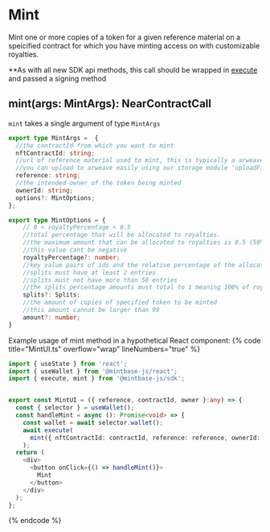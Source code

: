 
# Mint

Mint one or more copies of a token for a given reference material on a speicified contract for which you have minting access on with customizable royalties.

**As with all new SDK api methods, this call should be wrapped in [execute](../#execute) and passed a signing method

## mint(args: MintArgs): NearContractCall

`mint` takes a single argument of type `MintArgs`

```typescript
export type MintArgs =  {
  //the contractId from which you want to mint  
  nftContractId: string;
  //url of reference material used to mint, this is typically a arweave or ipfs link
  //you can upload to arweave easily using our storage module 'uploadFileToArweave' method
  reference: string;
  //the intended owner of the token being minted
  ownerId: string;
  options?: MintOptions;
};

export type MintOptions = {
    // 0 < royaltyPercentage < 0.5
    //total percentage that will be allocated to royalties. 
    //the maximum amount that can be allocated to royalties is 0.5 (50%)
    //this value cant be negative   
    royaltyPercentage?: number;
    //key value pairs of ids and the relative percentage of the allocated royalties amount
    //splits must have at least 2 entries
    //splits must not have more than 50 entries
    //the splits percentage amounts must total to 1 meaning 100% of royaltyPercentage i.e royaltyPercentage = 0.3 splits = {test1: 0.5, test2: 0.5} this 1=100% corresponds to 0.3=30% of total
    splits?: Splits;
    //the amount of copies of specified token to be minted
    //this amount cannot be larger than 99
    amount?: number;    
}
```

Example usage of mint method in a hypothetical React component:
{% code title="MintUI.ts" overflow="wrap" lineNumbers="true" %}

```typescript
import { useState } from 'react';
import { useWallet } from '@mintbase-js/react';
import { execute, mint } from '@mintbase-js/sdk';


export const MintUI = ({ reference, contractId, owner }:any) => {
  const { selector } = useWallet();
  const handleMint = async (): Promise<void> => {
    const wallet = await selector.wallet();
    await execute(
      mint({ nftContractId: contractId, reference: reference, ownerId: owner })
    );
  return (
    <div>
      <button onClick={() => handleMint()}>
        Mint
      </button>
    </div>
  );
};
```
{% endcode %}
